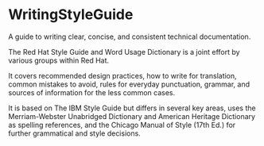 WritingStyleGuide
=================

A guide to writing clear, concise, and consistent technical documentation.

The Red Hat Style Guide and Word Usage Dictionary is a joint effort by various groups within Red&nbsp;Hat.

It covers recommended design practices, how to write for translation, common mistakes to avoid, rules for everyday punctuation, grammar, and sources of information for the less common cases.

It is based on The IBM Style Guide but differs in several key areas, uses the Merriam-Webster Unabridged Dictionary and American Heritage Dictionary as spelling references, and the Chicago Manual of Style (17th Ed.) for further grammatical and style decisions.
